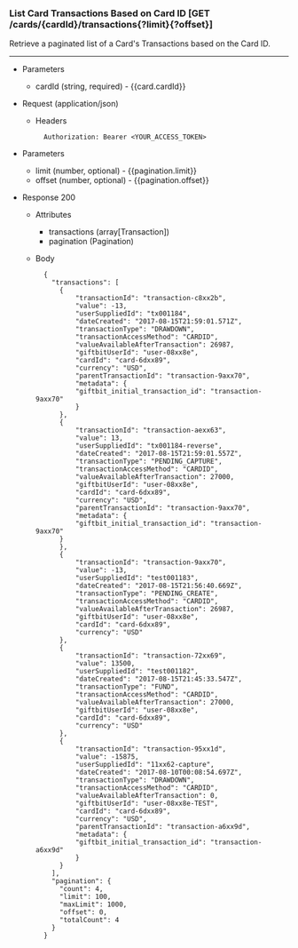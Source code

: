 ### List Card Transactions Based on Card ID [GET /cards/{cardId}/transactions{?limit}{?offset}]
Retrieve a paginated list of a Card's Transactions based on the Card ID.


---
+ Parameters
    + cardId (string, required) - {{card.cardId}}

+ Request (application/json)
    + Headers
    
            Authorization: Bearer <YOUR_ACCESS_TOKEN>

+ Parameters
    + limit (number, optional) - {{pagination.limit}}
    + offset (number, optional) - {{pagination.offset}}
    
+ Response 200
    + Attributes
        + transactions (array[Transaction])
        + pagination (Pagination)

    + Body
    
            {
              "transactions": [
                {
                    "transactionId": "transaction-c8xx2b",
                    "value": -13,
                    "userSuppliedId": "tx001184",
                    "dateCreated": "2017-08-15T21:59:01.571Z",
                    "transactionType": "DRAWDOWN",
                    "transactionAccessMethod": "CARDID",
                    "valueAvailableAfterTransaction": 26987,
                    "giftbitUserId": "user-08xx8e",
                    "cardId": "card-6dxx89",
                    "currency": "USD",
                    "parentTransactionId": "transaction-9axx70",
                    "metadata": {
                    "giftbit_initial_transaction_id": "transaction-9axx70"
                    }
                },
                {
                    "transactionId": "transaction-aexx63",
                    "value": 13,
                    "userSuppliedId": "tx001184-reverse",
                    "dateCreated": "2017-08-15T21:59:01.557Z",
                    "transactionType": "PENDING_CAPTURE",
                    "transactionAccessMethod": "CARDID",
                    "valueAvailableAfterTransaction": 27000,
                    "giftbitUserId": "user-08xx8e",
                    "cardId": "card-6dxx89",
                    "currency": "USD",
                    "parentTransactionId": "transaction-9axx70",
                    "metadata": {
                    "giftbit_initial_transaction_id": "transaction-9axx70"
                }
                },
                {
                    "transactionId": "transaction-9axx70",
                    "value": -13,
                    "userSuppliedId": "test001183",
                    "dateCreated": "2017-08-15T21:56:40.669Z",
                    "transactionType": "PENDING_CREATE",
                    "transactionAccessMethod": "CARDID",
                    "valueAvailableAfterTransaction": 26987,
                    "giftbitUserId": "user-08xx8e",
                    "cardId": "card-6dxx89",
                    "currency": "USD"
                },
                {
                    "transactionId": "transaction-72xx69",
                    "value": 13500,
                    "userSuppliedId": "test001182",
                    "dateCreated": "2017-08-15T21:45:33.547Z",
                    "transactionType": "FUND",
                    "transactionAccessMethod": "CARDID",
                    "valueAvailableAfterTransaction": 27000,
                    "giftbitUserId": "user-08xx8e",
                    "cardId": "card-6dxx89",
                    "currency": "USD"
                },
                {
                    "transactionId": "transaction-95xx1d",
                    "value": -15875,
                    "userSuppliedId": "11xx62-capture",
                    "dateCreated": "2017-08-10T00:08:54.697Z",
                    "transactionType": "DRAWDOWN",
                    "transactionAccessMethod": "CARDID",
                    "valueAvailableAfterTransaction": 0,
                    "giftbitUserId": "user-08xx8e-TEST",
                    "cardId": "card-6dxx89",
                    "currency": "USD",
                    "parentTransactionId": "transaction-a6xx9d",
                    "metadata": {
                    "giftbit_initial_transaction_id": "transaction-a6xx9d"
                    }
                }
              ],
              "pagination": {
                "count": 4,
                "limit": 100,
                "maxLimit": 1000,
                "offset": 0,
                "totalCount": 4
              }
            }